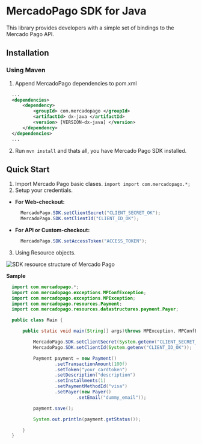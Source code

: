 # MercadoPago SDK for Java

This library provides developers with a simple set of bindings to the Mercado Pago API.

## Installation 

### Using Maven
1. Append MercadoPago dependencies to pom.xml

  ```xml
    ...
    <dependencies>
        <dependency>
            <groupId> com.mercadopago </groupId>
            <artifactId> dx-java </artifactId>
            <version> [VERSION-dx-java] </version>
        </dependency>
    </dependencies>
    ...
  ```
2. Run `mvn install` and thats all, you have Mercado Pago SDK installed.

## Quick Start

1. Import Mercado Pago basic clases. `import import com.mercadopago.*;`
2. Setup your credentials.
  - **For Web-checkout:**
    ```java
      MercadoPago.SDK.setClientSecret("CLIENT_SECRET_OK");
      MercadoPago.SDK.setClientId("CLIENT_ID_OK");
    ```
  - **For API or Custom-checkout:**
    ```java
      MercadoPago.SDK.setAccessToken("ACCESS_TOKEN"); 
    ```
3. Using Resource objects.

![SDK resource structure of Mercado Pago](https://user-images.githubusercontent.com/864790/34393059-9acad058-eb2e-11e7-9987-494eaf19d109.png)

**Sample**

```java
  import com.mercadopago.*;
  import com.mercadopago.exceptions.MPConfException;
  import com.mercadopago.exceptions.MPException;
  import com.mercadopago.resources.Payment;
  import com.mercadopago.resources.datastructures.payment.Payer;

  public class Main {

      public static void main(String[] args)throws MPException, MPConfException {

          MercadoPago.SDK.setClientSecret(System.getenv("CLIENT_SECRET_OK"));
          MercadoPago.SDK.setClientId(System.getenv("CLIENT_ID_OK"));

          Payment payment = new Payment()
                  .setTransactionAmount(100f)
                  .setToken("your_cardtoken")
                  .setDescription("description")
                  .setInstallments(1)
                  .setPaymentMethodId("visa")
                  .setPayer(new Payer()
                          .setEmail("dummy_email"));

          payment.save();

          System.out.println(payment.getStatus());

      }
  }
```